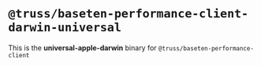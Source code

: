 # `@truss/baseten-performance-client-darwin-universal`

This is the **universal-apple-darwin** binary for `@truss/baseten-performance-client`
